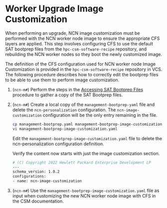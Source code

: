 # Worker Upgrade Image Customization

When performing an upgrade, NCN image customization must be performed with the NCN worker node image to ensure the appropriate CFS layers are applied.
This step involves configuring CFS to use the default SAT bootprep files from the `hpc-csm-software-recipe` repository, and rebuilding the NCN worker nodes so they boot the newly customized image.

The definition of the CFS configuration used for NCN worker node Image Customization is provided in the `hpc-csm-software-recipe` repository in VCS. The following procedure describes how to correctly edit the bootprep files to be able to use them to perform image customization.

1. (`ncn-m#`) Perform the steps in the [Accessing SAT Bootprep Files](Accessing_Sat_Bootprep_Files.md) procedure to gather a copy of the SAT Bootprep files.

1. (`ncn-m#`) Create a local copy of the `management-bootprep-yaml` file and delete the `ncn-personalization` configuration. The `ncn-image-customization` configuration will be the only entry remaining in the file.

    ```bash
    cp management-bootprep.yaml management-bootprep-image-customization.yaml
    vi management-bootprep-image-customization.yaml
    ```

    Edit the `management-bootprep-image-customization.yaml` file to delete the ncn-personalization configuration definition.

    Verify the content now starts with just the image customization section.

    ```bash
    # (C) Copyright 2022 Hewlett Packard Enterprise Development LP
    ---
    schema_version: 1.0.2
    configurations:
    - name: ncn-image-customization
    ```

1. (`ncn-m#`) Use the `management-bootprep-image-customization.yaml` file as input when customizing the new NCN worker node image with CFS in the CSM documentation.
